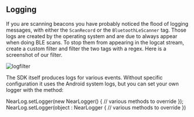 ## Logging

If you are scanning beacons you have probably noticed the flood of logging messages, with either the `ScanRecord` or the `BluetoothLeScanner` tag. Those logs are created by the operating system and are due to always appear when doing BLE scans. To stop them from appearing in the logcat stream, create a custom filter and filter the two tags with a regex. Here is a screenshot of our filter.

![logfilter](logfilter.png "")

The SDK itself produces logs for various events. Without specific configuration it uses the Android system logs, but you can set your own logger with the method:
<div class="code-java">
NearLog.setLogger(new NearLogger() {
    // various methods to override
});
</div>
<div class="code-kotlin">
NearLog.setLogger(object : NearLogger {
    // various methods to override
})
</div>
